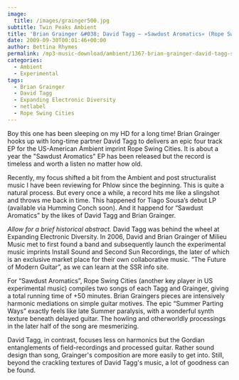 ```yaml
---
image:
  title: /images/grainger500.jpg
subtitle: Twin Peaks Ambient
title: 'Brian Grainger &#038; David Tagg – »Sawdust Aromatics« (Rope Swing Cities)'
date: 2009-09-30T00:01:46+00:00
author: Bettina Rhymes
permalink: /mp3-music-download/ambient/1367-brian-grainger-david-tagg-sawdust-aromatics-rope-swing-cities
categories:
  - Ambient
  - Experimental
tags:
  - Brian Grainger
  - David Tagg
  - Expanding Electronic Diversity
  - netlabel
  - Rope Swing Cities
---
```

Boy this one has been sleeping on my HD for a long time! Brian Grainger hooks up with long-time partner David Tagg to delivers an epic four track EP for the US-American Ambient imprint Rope Swing Cities. It is about a year the "Sawdust Aromatics" EP has been released but the record is timeless and worth a listen no matter how old.<!--more-->

Recently, my focus shifted a bit from the Ambient and post structuralist music I have been reviewing for Phlow since the beginning. This is quite a natural process. But every once a while, a record hits me like a slingshot and throws me back in time. This happened for Tiago Sousa’s debut LP (available via Humming Conch soon). And it happend for “Sawdust Aromatics” by the likes of David Tagg and Brian Grainger.

_Allow for a brief historical abstract._ David Tagg was behind the wheel at Expanding Electronic Diversity. In 2006, David and Brian Grainger of Milieu Music met to first found a band and subsequently launch the experimental music imprints Install Sound and Second Sun Recordings, the later of which is an exclusive market place for their own collaborative music. “The Future of  Modern Guitar”, as we can learn at the SSR info site.

For “Sawdust Aromatics”, Rope Swing Cities (another key player in US experimental music) compiles two songs of each Tagg and Grainger, giving a total running time of +50 minutes. Brian Graingers pieces are intensively harmonic mediations on simple guitar motives. The epic “Summer Parting Ways” exactly feels like late Summer paralysis, with a wonderful synth texture beneath delayed guitar. The howling and otherworldly processings in the later half of the song are mesmerizing.

David Tagg, in contrast, focuses less on harmonics but the Gordian entanglements of field-recordings and processed guitar. Rather sound design than song, Grainger's composition are more easily to get into. Still, beyond the crackling textures of David Tagg's music, a lot of goodness can be found.
